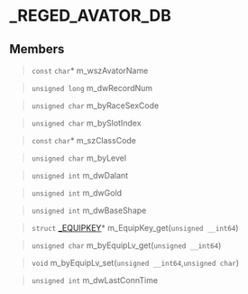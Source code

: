 # _REGED_AVATOR_DB
 
## Members
 
> `const` `char`* m_wszAvatorName
 
> `unsigned long` m_dwRecordNum
 
> `unsigned char` m_byRaceSexCode
 
> `unsigned char` m_bySlotIndex
 
> `const` `char`* m_szClassCode
 
> `unsigned char` m_byLevel
 
> `unsigned int` m_dwDalant
 
> `unsigned int` m_dwGold
 
> `unsigned int` m_dwBaseShape
 
> `struct` [_EQUIPKEY](lua/classes/_EQUIPKEY.md)* m_EquipKey_get(`unsigned __int64`)
 
> `unsigned char` m_byEquipLv_get(`unsigned __int64`)
 
> `void` m_byEquipLv_set(`unsigned __int64`,`unsigned char`)
 
> `unsigned int` m_dwLastConnTime
 
